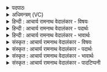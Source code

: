 <details><summary>पदपाठः</summary>

इ꣡न्द्र꣢꣯। आ। या꣣हि। तू꣡तु꣢꣯जानः। उ꣡प꣢꣯। ब्र꣡ह्मा꣢꣯णि। ह꣣रिवः। सुते꣢। द꣣धिष्व। नः। च꣡नः꣢꣯। ११४८।
</details>

<details><summary>अधिमन्त्रम् (VC)</summary>

- इन्द्रः
- मधुच्छन्दा वैश्वामित्रः
- गायत्री
- षड्जः
</details>

<details><summary>हिन्दी : आचार्य रामनाथ वेदालंकार - विषयः</summary>

अगले मन्त्र में फिर उसी विषय का वर्णन है।
</details>

<details><summary>हिन्दी : आचार्य रामनाथ वेदालंकार - पदार्थः</summary>

पदार्थान्वयभाषाः -  हे(हरिवः)परस्पर आकर्षणवाले सूर्य,चन्द्र,पृथिवी आदि लोकों के स्वामी(इन्द्र)जगदीश्वर!आप(तूतुजानः)शीघ्रता करते हुए,हमारे(ब्रह्माणि)स्तोत्रों के(उप आ याहि)समीप आओ।(नः)हमारे(सुते)पुत्र आदि सन्तान में(चनः)उपासना से मिलनेवाला आनन्द-रस(दधिष्व)धारण कराओ ॥३॥
</details>

<details><summary>हिन्दी : आचार्य रामनाथ वेदालंकार - भावार्थः</summary>

भावार्थभाषाः -  मनुष्यों को चाहिए कि सपरिवार परमेश्वरोपासना का आनन्द-रस प्रतिदिन प्राप्त करके दैनिक कार्यों में प्रवृत्त हों ॥३॥
</details>

<details><summary>संस्कृत : आचार्य रामनाथ वेदालंकार - विषयः</summary>

अथ पुनरपि स एव विषय उच्यते।
</details>

<details><summary>संस्कृत : आचार्य रामनाथ वेदालंकार - पदार्थः</summary>

पदार्थान्वयभाषाः -  हे(हरिवः)हरीणां परस्पराकर्षणवतां सूर्यचन्द्रपृथिव्यादिलोकानां स्वामिन्(इन्द्र)जगदीश्वर!त्वम्(तूतुजानः)त्वरमाणः।[तूतुजानः इति क्षिप्रनामसु पठितम्। निघं० २।१४।]अस्माकम्(ब्रह्माणि)स्तोत्राणि(उप आयाहि)उपागच्छ।(नः)अस्माकम्(सुते)पुत्रादौ सन्ताने(चनः)उपासनाजन्यम् आनन्दरसम्(दधिष्व)धारय।[दध धारणे,भ्वादिः]॥३॥२
</details>

<details><summary>संस्कृत : आचार्य रामनाथ वेदालंकार - भावार्थः</summary>

भावार्थभाषाः -  जनैः सपरिवारं परमेश्वरोपासनाया आनन्दरसं प्रत्यहं प्राप्य दैनिककार्येषु प्रवर्तितव्यम् ॥३॥
</details>

<details><summary>संस्कृत : आचार्य रामनाथ वेदालंकार - पादटिप्पनी</summary>

टिप्पणी:   १. ऋ० १।३।६, य० २०।८९, अथ० २०।८४।३। २. दयानन्दर्षिर्मन्त्रमिमम् ऋग्भाष्ये वायुविषये यजुर्भाष्ये च विद्वद्विषये व्याख्यातवान्।
</details>
